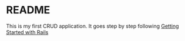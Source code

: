 # README

This is my first CRUD application. It goes step by step following [Getting Started with Rails](https://guides.rubyonrails.org/getting_started.html)

